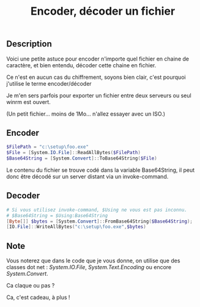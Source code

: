 ﻿---
title:  "Encoder, décoder un fichier"
seo_title: "Petite astuce powershell pour encoder ou décoder un fichier dans une variable."
seo_description: "Une astuce pour transformer n'importe quel fichier en chaine de charactères, la stocker dans une variable, l'envoyer par mail, faites-en ce que vous voulez."
excerpt: "Petite astuce pour consigner un fichier dans une variable par exemple."
category: PowerShell
classes: wide
comments: true
tags: 
  - PowerShell
  - Tips
  - Base64
---

## Description

Voici une petite astuce pour encoder n'importe quel fichier en chaine de caractère, et bien entendu, décoder cette chaine en fichier.

Ce n'est en aucun cas du chiffrement, soyons bien clair, c'est pourquoi j'utilise le terme encoder/décoder

Je m'en sers parfois pour exporter un fichier entre deux serveurs ou seul winrm est ouvert.

(Un petit fichier... moins de 1Mo... n'allez essayer avec un ISO.)

## Encoder
 
```powershell
$FilePath = "c:\setup\foo.exe"
$File = [System.IO.File]::ReadAllBytes($FilePath)
$Base64String = [System.Convert]::ToBase64String($File)
```
Le contenu du fichier se trouve codé dans la variable Base64String, il peut donc être décodé sur un server distant via un invoke-command.

## Decoder

```powershell
# Si vous utilisez invoke-command, $Using ne vous est pas inconnu.
# $Base64String = $Using:Base64String
[Byte[]] $bytes = [System.Convert]::FromBase64String($Base64String);
[IO.File]::WriteAllBytes("c:\setup\foo.exe",$bytes)
```
## Note

Vous noterez que dans le code que je vous donne, on utilise que des classes dot net : _System.IO.File_, _System.Text.Encoding_ ou encore _System.Convert_.

Ca claque ou pas ?



Ca, c'est cadeau, à plus !